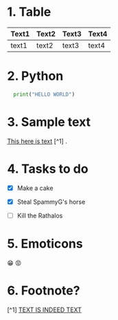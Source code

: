 # 1. Table
| Text1 | Text2 | Text3 | Text4 |
|-------|-------|-------|-------|
| text1 | text2 | text3 | text4 |

# 2. Python
```python
  print("HELLO WORLD")
```

# 3. Sample text
<u>This here is text</u> [^1] .

# 4. Tasks to do
- [X] Make a cake
- [X] Steal SpammyG's horse
- [ ] Kill the Rathalos



# 5. Emoticons
😁
😡

















# 6. Footnote?
[^1] <u>TEXT IS INDEED TEXT</u>
